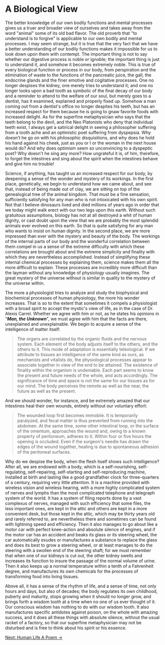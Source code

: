 # A Biological View

The better knowledge of our own bodily functions and mental processes gives us a
truer and broader view of ourselves and takes away from the word "animal" some
of its old bad flavor. The old proverb that "to understand is to forgive" is
applicable to our own bodily and mental processes. I may seem strange, but it is
true that the very fact that we have a better understanding of our bodily
functions makes it impossible for us to look down upon them with contempt. The
important thing is not to say whether our digestive process is noble or ignoble;
the important thing is just to understand it, and somehow it becomes extremely
noble. This is true of every biological function or process in our body, from
perspiration and the elimination of waste to the functions of the pancreatic
juice, the gall, the endocrine glands and the finer emotive and cogitative
processes. One no longer despises the kidney, one merely tries to understand it;
and one no longer looks upon a bad tooth as symbolic of the final decay of our
body and a reminder to attend to the welfare of our soul, but merely goes to a
dentist, has it examined, explained and properly fixed up. Somehow a man coming
out from a dentist's office no longer despites his teeth, but has an increased
respect for them because he is going to gnaw favorite foods with increased
delight. As for the superfine metaphysician who says that the teeth belong to
the devil, and the Neo Platonists who deny that individual teeth exist, I always
get a satirical delight in seeing a philosopher suffering from a tooth ache and
an optimistic poet suffering from dyspepsia. Why doesn't he go on with his
philosophic disquisitions, and why does he hold his hand against his cheek, just
as you or I or the woman in the next house would do? And why does optimism seem
so unconvincing to a dyspeptic poet? Why doesn't he sing any more? How
ungrateful it is, of him, therefore, to forget the intestines and sing about the
spirit when the intestines behave and give him no trouble!

Science, if anything, has taught us an increased respect for our body, by
deepening a sense of the wonder and mystery of its workings. In the first place,
genetically, we begin to understand how we came about, and see that, instead of
being made out of clay, we are sitting on top of the genealogical tree of the
animal kingdom. That must be a fine sensation, sufficiently satisfying for any
man who is not intoxicated with his own spirit. Not that I believe dinosaurs
lived and died millions of years ago in order that we today might walk erect
with our two legs upon this earth. Without such gratuitous assumptions, biology
has not at all destroyed a whit of human dignity, or cast doubt upon the view
that we are probably the most splendid animals ever evolved on this earth. So
that is quite satisfying for any man who wants to insist on human dignity. In
the second place, we are more impressed than ever with the mystery and beauty of
the body. The workings of the internal parts of our body and the wonderful
correlation between them compel in us a sense of the extreme difficulty with
which these correlations are brought about and the extreme simplicity and
finality with which they are nevertheless accomplished. Instead of simplifying
these internal chemical processes by explaining them, science makes them all the
more difficult to explain. These processes are incredibly more difficult than
the layman without any knowledge of physiology usually imagines. The great
mystery of the universe without is similar in quality to the mystery of the
universe within.

The more a physiologist tries to analyze and study the biophysical and
biochemical processes of human physiology, the more his wonder increases. That
is so to the extent that sometimes it compels a physiologist with a broad spirit
to accept the mystic's view of life, as in the case of Dr. Alexis Carrel.
Whether we agree with him or not, as he states his opinions in "***Man, the
Unknown***", we must agree with him that the facts are there, unexplained and
unexplainable. We begin to acquire a sense of the intelligence of matter itself:

> The organs are correlated by the organic fluids and the nervous system. Each
> element of the body adjusts itself to the others, and the others to it. This
> mode of adaptation is essentially teleological. If we attribute to tissues an
> intelligence of the same kind as ours, as mechanists and vitalists do, the
> physiological processes appear to associate together in view of the end to be
> attained. The existence of finality within the organism is undeniable. Each
> part seems to know the present and future needs of the whole, and acts
> accordingly. The significance of time and space is not the same for our
> tissues as for our mind. The body perceives the remote as well as the near,
> the future as well as the present.

And we should wonder, for instance, and be extremely amazed that our intestines
heal their own wounds, entirely without our voluntary effort:

> The wounded loop first becomes immobile. It is temporarily paralyzed, and
> fecal matter is thus prevented from running into the abdomen. At the same
> time, some other intestinal loop, or the surface of the omentum, approaches
> the wound and, owing to a known property of peritoneum, adheres to it. Within
> four or five hours the opening is occluded. Even if the surgeon's needle has
> drawn the edges of the wound together, healing is due to spontaneous adhesion
of the peritoneal surfaces.

Why do we despise the body, when the flesh itself shows such intelligence? After
all, we are endowed with a body, which is a self-nourishing, self-regulating,
self-repairing, self-starting and self-reproducing machine, installed at birth
and lasting like a good grandfather clock for three-quarters of a century,
requiring very little attention. It is a machine provided with wireless vision
and wireless hearing, with a more highly complicated system of nerves and lymphs
than the most complicated telephone and telegraph system of the world. It has a
system of filing reports done by a vast complexus of nerves, managed with such
efficiency that some files, the less important ones, are kept in the attic and
others are kept in a more convenient desk, but those kept in the attic, which
may be thirty years old and rarely referred to, are nevertheless there and
sometimes can be found with lightning speed and efficiency. Then it also manages
to go about like a motor car with perfect knee-action and absolute silence of
engines, and if the motor car has an accident and beaks its glass or its
steering wheel, the car automatically exudes or manufactures a substance to
replace the glass and does its best to grow a steering wheel, or at least
manages to do the steering with a swollen end of the steering shaft; for we must
remember that when one of our kidneys is cut out, the other kidney swells and
increases its function to insure the passage of the normal volume of urine. Then
it also keeps up a normal temperature within a tenth of a Fahrenheit degree, and
manufactures its own chemicals for the processes of transforming food into
living tissues.

Above all, it has a sense of the rhythm of life, and a sense of time, not only
hours and days, but also of decades; the body regulates its own childhood,
puberty and maturity, stops growing when it should no longer grow, and brings
forth a wisdom tooth at a time when no one of us ever thought of it. Our
conscious wisdom has nothing to do with our wisdom tooth. It also manufactures
specific antidotes against poison, on the whole with amazing success, and it
does all these things with absolute silence, without the usual racket of a
factory, so that our superfine metaphysician may not be disturbed and is free to
think about his spirit or his essence.

[Next: Human Life A Poem &rarr;](https://github.com/thaicuc/the-importance-of-living/blob/master/contents/06-human-life-a-poem.md)
